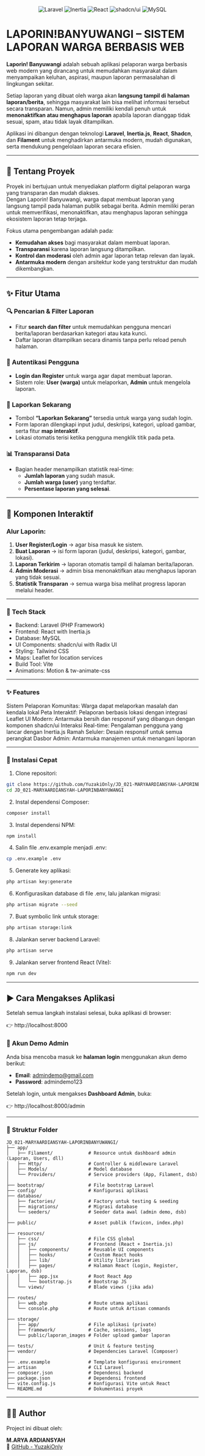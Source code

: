 <p align="center">
  <img src="https://img.shields.io/badge/Laravel-FF2D20?style=for-the-badge&logo=laravel&logoColor=white" alt="Laravel">
  <img src="https://img.shields.io/badge/Inertia-9553E9?style=for-the-badge&logo=inertia&logoColor=white" alt="Inertia">
  <img src="https://img.shields.io/badge/React-20232A?style=for-the-badge&logo=react&logoColor=61DAFB" alt="React">
  <img src="https://img.shields.io/badge/shadcn/ui-000000?style=for-the-badge&logo=shadcnui&logoColor=white" alt="shadcn/ui">
  <img src="https://img.shields.io/badge/MySQL-4479A1?style=for-the-badge&logo=mysql&logoColor=white" alt="MySQL">
</p>

LAPORIN!BANYUWANGI – SISTEM LAPORAN WARGA BERBASIS WEB
=========================================================

**Laporin! Banyuwangi** adalah sebuah aplikasi pelaporan warga berbasis web modern yang dirancang untuk memudahkan masyarakat dalam menyampaikan keluhan, aspirasi, maupun laporan permasalahan di lingkungan sekitar.  

Setiap laporan yang dibuat oleh warga akan **langsung tampil di halaman laporan/berita**, sehingga masyarakat lain bisa melihat informasi tersebut secara transparan. Namun, admin memiliki kendali penuh untuk **menonaktifkan atau menghapus laporan** apabila laporan dianggap tidak sesuai, spam, atau tidak layak ditampilkan.  

Aplikasi ini dibangun dengan teknologi **Laravel**, **Inertia.js**, **React**, **Shadcn**, dan **Filament** untuk menghadirkan antarmuka modern, mudah digunakan, serta mendukung pengelolaan laporan secara efisien.

---

## 🎯 Tentang Proyek
Proyek ini bertujuan untuk menyediakan platform digital pelaporan warga yang transparan dan mudah diakses.  
Dengan Laporin! Banyuwangi, warga dapat membuat laporan yang langsung tampil pada halaman publik sebagai berita. Admin memiliki peran untuk memverifikasi, menonaktifkan, atau menghapus laporan sehingga ekosistem laporan tetap terjaga.  

Fokus utama pengembangan adalah pada:
- **Kemudahan akses** bagi masyarakat dalam membuat laporan.
- **Transparansi** karena laporan langsung ditampilkan.
- **Kontrol dan moderasi** oleh admin agar laporan tetap relevan dan layak.
- **Antarmuka modern** dengan arsitektur kode yang terstruktur dan mudah dikembangkan.

---

## ✨ Fitur Utama

### 🔍 Pencarian & Filter Laporan
- Fitur **search dan filter** untuk memudahkan pengguna mencari berita/laporan berdasarkan kategori atau kata kunci.  
- Daftar laporan ditampilkan secara dinamis tanpa perlu reload penuh halaman.  

### 🔑 Autentikasi Pengguna
- **Login dan Register** untuk warga agar dapat membuat laporan.  
- Sistem role: **User (warga)** untuk melaporkan, **Admin** untuk mengelola laporan.  

### 📝 Laporkan Sekarang
- Tombol **“Laporkan Sekarang”** tersedia untuk warga yang sudah login.  
- Form laporan dilengkapi input judul, deskripsi, kategori, upload gambar, serta fitur **map interaktif**.  
- Lokasi otomatis terisi ketika pengguna mengklik titik pada peta.  

### 📊 Transparansi Data
- Bagian header menampilkan statistik real-time:  
  - **Jumlah laporan** yang sudah masuk.  
  - **Jumlah warga (user)** yang terdaftar.  
  - **Persentase laporan yang selesai**.  

---

## 🧩 Komponen Interaktif

### Alur Laporin:
1. **User Register/Login** → agar bisa masuk ke sistem.  
2. **Buat Laporan** → isi form laporan (judul, deskripsi, kategori, gambar, lokasi).  
3. **Laporan Terkirim** → laporan otomatis tampil di halaman berita/laporan.  
4. **Admin Moderasi** → admin bisa menonaktifkan atau menghapus laporan yang tidak sesuai.  
5. **Statistik Transparan** → semua warga bisa melihat progress laporan melalui header.  

---

### 🚀 Tech Stack

* Backend: Laravel (PHP Framework)
* Frontend: React with Inertia.js
* Database: MySQL
* UI Components: shadcn/ui with Radix UI
* Styling: Tailwind CSS
* Maps: Leaflet for location services
* Build Tool: Vite
* Animations: Motion & tw-animate-css

---

### ✨ Features

Sistem Pelaporan Komunitas: Warga dapat melaporkan masalah dan kendala lokal Peta Interaktif: Pelaporan berbasis lokasi dengan integrasi Leaflet UI Modern: Antarmuka bersih dan responsif yang dibangun dengan komponen shadcn/ui Interaksi Real-time: Pengalaman pengguna yang lancar dengan Inertia.js Ramah Seluler: Desain responsif untuk semua perangkat Dasbor Admin: Antarmuka manajemen untuk menangani laporan

---

### 🚀 Instalasi Cepat
1. Clone repositori:

```bash
git clone https://github.com/YuzakiOnly/JD_021-MARYAARDIANSYAH-LAPORINBANYUWANGI.git
cd JD_021-MARYAARDIANSYAH-LAPORINBANYUWANGI
```

2. Instal dependensi Composer:

```bash
composer install
```
3. Instal dependensi NPM:

```bash
npm install
```

4. Salin file .env.example menjadi .env:

```bash
cp .env.example .env
```

5. Generate key aplikasi:

```bash
php artisan key:generate
```

6. Konfigurasikan database di file .env, lalu jalankan migrasi:

```bash
php artisan migrate --seed
```

7. Buat symbolic link untuk storage:

```bash
php artisan storage:link
```

8. Jalankan server backend Laravel:

```bash
php artisan serve
```

9. Jalankan server frontend React (Vite):

```bash
npm run dev 
```

---

## ▶️ Cara Mengakses Aplikasi

Setelah semua langkah instalasi selesai, buka aplikasi di browser:

👉 http://localhost:8000  

### 🔑 Akun Demo Admin
Anda bisa mencoba masuk ke **halaman login** menggunakan akun demo berikut:

- **Email**: admindemo@gmail.com  
- **Password**: admindemo123  

Setelah login, untuk mengakses **Dashboard Admin**, buka:  

👉 http://localhost:8000/admin

---

### 📂 Struktur Folder
```
JD_021-MARYAARDIANSYAH-LAPORINBANYUWANGI/
├── app/
│   ├── Filament/             # Resource untuk dashboard admin (Laporan, Users, dll)
│   ├── Http/                 # Controller & middleware Laravel
│   ├── Models/               # Model database
│   └── Providers/            # Service providers (App, Filament, dsb)
│
├── bootstrap/                # File bootstrap Laravel
├── config/                   # Konfigurasi aplikasi
├── database/
│   ├── factories/            # Factory untuk testing & seeding
│   ├── migrations/           # Migrasi database
│   └── seeders/              # Seeder data awal (admin demo, dsb)
│
├── public/                   # Asset publik (favicon, index.php)
│
├── resources/
│   ├── css/                  # File CSS global
│   ├── js/                   # Frontend (React + Inertia.js)
│   │   ├── components/       # Reusable UI components
│   │   ├── hooks/            # Custom React hooks
│   │   ├── lib/              # Utility libraries
│   │   ├── pages/            # Halaman React (Login, Register, Laporan, dsb)
│   │   ├── app.jsx           # Root React App
│   │   └── bootstrap.js      # Bootstrap JS
│   └── views/                # Blade views (jika ada)
│
├── routes/
│   ├── web.php               # Route utama aplikasi
│   └── console.php           # Route untuk Artisan commands
│
├── storage/
│   ├── app/                  # File aplikasi (private)
│   ├── framework/            # Cache, sessions, logs
│   └── public/laporan_images # Folder upload gambar laporan
│
├── tests/                    # Unit & feature testing
├── vendor/                   # Dependencies Laravel (Composer)
│
├── .env.example              # Template konfigurasi environment
├── artisan                   # CLI Laravel
├── composer.json             # Dependensi backend
├── package.json              # Dependensi frontend
├── vite.config.js            # Konfigurasi Vite untuk React
└── README.md                 # Dokumentasi proyek
```

---

## 👨‍💻 Author

Project ini dibuat oleh:  

**M.ARYA ARDIANSYAH**  
🔗 [GitHub - YuzakiOnly](https://github.com/YuzakiOnly)
